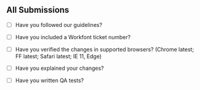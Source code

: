 ## All Submissions
* [ ] Have you followed our guidelines?
* [ ] Have you included a Workfont ticket number?
* [ ] Have you verified the changes in supported browsers? (Chrome latest; FF latest; Safari latest; IE 11, Edge)

* [ ] Have you explained your changes?
* [ ] Have you written QA tests?
